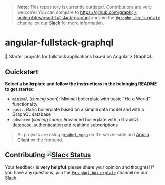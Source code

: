 > **Note:** This repository is currently outdated. Contributions are very welcome! You can compare to https://github.com/graphql-boilerplates/react-fullstack-graphql and join the [`#graphql-boilerplate`](https://graphcool.slack.com/messages/graphql-boilerplate) channel on our [Slack](https://graphcool.slack.com/) for more information.

# angular-fullstack-graphql

🚀 Starter projects for fullstack applications based on Angular & GraphQL.

## Quickstart

**Select a boilerplate and follow the instructions in the belonging README to get started:**

- `minimal` (_coming soon_): Minimal boilerplate with basic "Hello World" functionality
- [`basic`](./basic): Basic boilerplate based on a simple data model and with a GraphQL database
- `advanced` (_coming soon_): Advanced boilerplate with a GraphQL database, authentication and realtime subscriptions

> All projects are using [`graphql-yoga`](https://github.com/graphcool/graphql-yoga/) on the server-side and [Apollo Client](https://www.apollographql.com/client/) on the frontend.

## Contributing [![Slack Status](https://slack.graph.cool/badge.svg)](https://slack.graph.cool)

Your feedback is **very helpful**, please share your opinion and thoughts! If you have any questions, join the [`#graphql-boilerplate`](https://graphcool.slack.com/messages/graphql-boilerplate) channel on our [Slack](https://graphcool.slack.com/).

